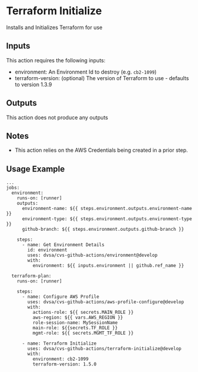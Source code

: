 # Terraform Initialize

Installs and Initializes Terraform for use

## Inputs

This action requires the following inputs:
- environment: An Environment Id to destroy (e.g. `cb2-1099`)
- terraform-version: (optional) The version of Terraform to use - defaults to version 1.3.9

## Outputs

This action does not produce any outputs

## Notes
- This action relies on the AWS Credentials being created in a prior step.

## Usage Example
```
...
jobs:
  environment:
    runs-on: [runner]
    outputs:
      environment-name: ${{ steps.environment.outputs.environment-name }}
      environment-type: ${{ steps.environment.outputs.environment-type }}
      github-branch: ${{ steps.environment.outputs.github-branch }}
  
    steps:
      - name: Get Environment Details
        id: environment
        uses: dvsa/cvs-github-actions/environment@develop
        with:
          environment: ${{ inputs.environment || github.ref_name }}

  terraform-plan:
    runs-on: [runner]
    
    steps:
      - name: Configure AWS Profile
        uses: dvsa/cvs-github-actions/aws-profile-configure@develop
        with:
          actions-role: ${{ secrets.MAIN_ROLE }}
          aws-region: ${{ vars.AWS_REGION }}
          role-session-name: MySessionName
          main-role: ${{secrets.TF_ROLE }}
          mgmt-role: ${{ secrets.MGMT_TF_ROLE }}

      - name: Terraform Initialize
        uses: dvsa/cvs-github-actions/terraform-initialize@develop
        with:
          environment: cb2-1099
          terraform-version: 1.5.0
```
